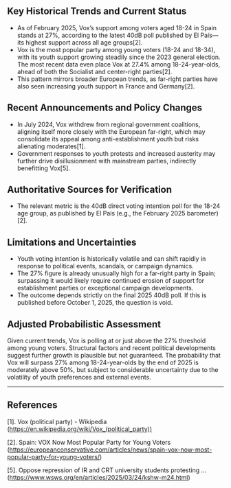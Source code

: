 ## Key Historical Trends and Current Status

- As of February 2025, Vox’s support among voters aged 18-24 in Spain stands at 27%, according to the latest 40dB poll published by El País—its highest support across all age groups[2].
- Vox is the most popular party among young voters (18-24 and 18-34), with its youth support growing steadily since the 2023 general election. The most recent data even place Vox at 27.4% among 18-24-year-olds, ahead of both the Socialist and center-right parties[2].
- This pattern mirrors broader European trends, as far-right parties have also seen increasing youth support in France and Germany[2].

## Recent Announcements and Policy Changes

- In July 2024, Vox withdrew from regional government coalitions, aligning itself more closely with the European far-right, which may consolidate its appeal among anti-establishment youth but risks alienating moderates[1].
- Government responses to youth protests and increased austerity may further drive disillusionment with mainstream parties, indirectly benefitting Vox[5].

## Authoritative Sources for Verification

- The relevant metric is the 40dB direct voting intention poll for the 18-24 age group, as published by El País (e.g., the February 2025 barometer)[2].

## Limitations and Uncertainties

- Youth voting intention is historically volatile and can shift rapidly in response to political events, scandals, or campaign dynamics.
- The 27% figure is already unusually high for a far-right party in Spain; surpassing it would likely require continued erosion of support for establishment parties or exceptional campaign developments.
- The outcome depends strictly on the final 2025 40dB poll. If this is published before October 1, 2025, the question is void.

## Adjusted Probabilistic Assessment

Given current trends, Vox is polling at or just above the 27% threshold among young voters. Structural factors and recent political developments suggest further growth is plausible but not guaranteed. The probability that Vox will surpass 27% among 18-24-year-olds by the end of 2025 is moderately above 50%, but subject to considerable uncertainty due to the volatility of youth preferences and external events.

---

## References

[1]. Vox (political party) - Wikipedia (https://en.wikipedia.org/wiki/Vox_(political_party))

[2]. Spain: VOX Now Most Popular Party for Young Voters (https://europeanconservative.com/articles/news/spain-vox-now-most-popular-party-for-young-voters/)

[5]. Oppose repression of IR and CRT university students protesting ... (https://www.wsws.org/en/articles/2025/03/24/kshw-m24.html)